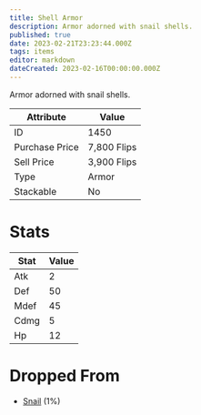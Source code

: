 ```yaml
---
title: Shell Armor
description: Armor adorned with snail shells.
published: true
date: 2023-02-21T23:23:44.000Z
tags: items
editor: markdown
dateCreated: 2023-02-16T00:00:00.000Z
---
```


Armor adorned with snail shells.

|Attribute|Value|
|-|-|
|ID|1450|
|Purchase Price|7,800 Flips|
|Sell Price|3,900 Flips|
|Type|Armor|
|Stackable|No|

# Stats
|Stat|Value|
|-|-|
|Atk|2|
|Def|50|
|Mdef|45|
|Cdmg|5|
|Hp|12|

# Dropped From
 * [Snail](/monsters/snail.md) (1%)
